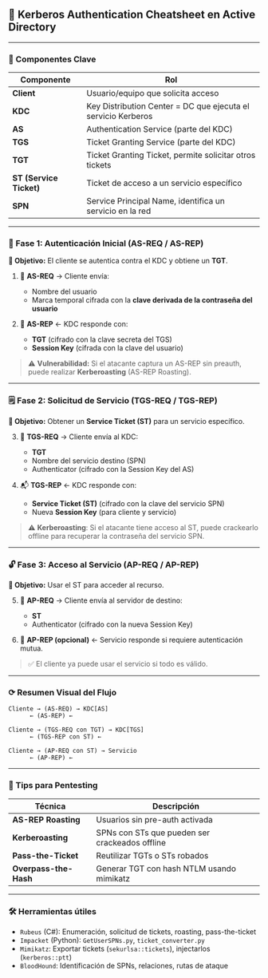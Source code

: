 ## 🧠 Kerberos Authentication Cheatsheet en Active Directory

---

### 🏩 Componentes Clave

| Componente      | Rol                                                       |
|-----------------|------------------------------------------------------------|
| **Client**      | Usuario/equipo que solicita acceso                         |
| **KDC**         | Key Distribution Center = DC que ejecuta el servicio Kerberos |
| **AS**          | Authentication Service (parte del KDC)                     |
| **TGS**         | Ticket Granting Service (parte del KDC)                    |
| **TGT**         | Ticket Granting Ticket, permite solicitar otros tickets    |
| **ST (Service Ticket)** | Ticket de acceso a un servicio específico               |
| **SPN**         | Service Principal Name, identifica un servicio en la red   |

---

### 🔐 Fase 1: Autenticación Inicial (AS-REQ / AS-REP)

**📍 Objetivo:** El cliente se autentica contra el KDC y obtiene un **TGT**.

1. 🔑 **AS-REQ** → Cliente envía:
   - Nombre del usuario
   - Marca temporal cifrada con la **clave derivada de la contraseña del usuario**

2. 🏰 **AS-REP** ← KDC responde con:
   - **TGT** (cifrado con la clave secreta del TGS)
   - **Session Key** (cifrada con la clave del usuario)

> ⚠️ **Vulnerabilidad:** Si el atacante captura un AS-REP sin preauth, puede realizar **Kerberoasting** (AS-REP Roasting).

---

### 🗒️ Fase 2: Solicitud de Servicio (TGS-REQ / TGS-REP)

**📍 Objetivo:** Obtener un **Service Ticket (ST)** para un servicio específico.

3. 📩 **TGS-REQ** → Cliente envía al KDC:
   - **TGT**
   - Nombre del servicio destino (SPN)
   - Authenticator (cifrado con la Session Key del AS)

4. 📬 **TGS-REP** ← KDC responde con:
   - **Service Ticket (ST)** (cifrado con la clave del servicio SPN)
   - Nueva **Session Key** (para cliente y servicio)

> ⚠️ **Kerberoasting**: Si el atacante tiene acceso al ST, puede crackearlo offline para recuperar la contraseña del servicio SPN.

---

### 🔓 Fase 3: Acceso al Servicio (AP-REQ / AP-REP)

**📍 Objetivo:** Usar el ST para acceder al recurso.

5. 📨 **AP-REQ** → Cliente envía al servidor de destino:
   - **ST**
   - Authenticator (cifrado con la nueva Session Key)

6. 👤 **AP-REP (opcional)** ← Servicio responde si requiere autenticación mutua.

> ✅ El cliente ya puede usar el servicio si todo es válido.

---

### ⟳ Resumen Visual del Flujo

```plaintext
Cliente → (AS-REQ) → KDC[AS]
      ← (AS-REP) ←

Cliente → (TGS-REQ con TGT) → KDC[TGS]
      ← (TGS-REP con ST) ←

Cliente → (AP-REQ con ST) → Servicio
      ← (AP-REP) ←
```

---

### 🧰 Tips para Pentesting

| Técnica              | Descripción                                         |
|----------------------|-----------------------------------------------------|
| **AS-REP Roasting**  | Usuarios sin pre-auth activada                      |
| **Kerberoasting**    | SPNs con STs que pueden ser crackeados offline      |
| **Pass-the-Ticket**  | Reutilizar TGTs o STs robados                       |
| **Overpass-the-Hash**| Generar TGT con hash NTLM usando mimikatz           |

---

### 🛠️ Herramientas útiles

- `Rubeus` (C#): Enumeración, solicitud de tickets, roasting, pass-the-ticket
- `Impacket` (Python): `GetUserSPNs.py`, `ticket_converter.py`
- `Mimikatz`: Exportar tickets (`sekurlsa::tickets`), injectarlos (`kerberos::ptt`)
- `BloodHound`: Identificación de SPNs, relaciones, rutas de ataque

